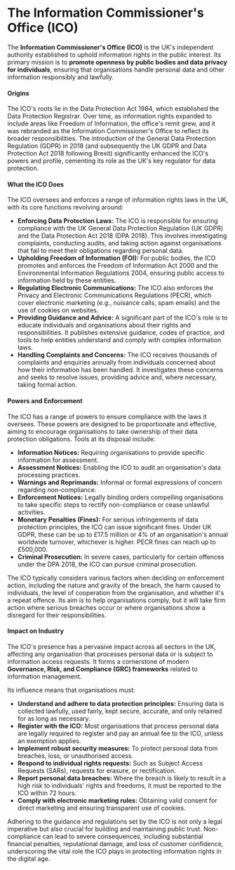 # The Information Commissioner's Office (ICO)

The **Information Commissioner's Office (ICO)** is the UK's independent authority established to uphold information rights in the public interest. Its primary mission is to **promote openness by public bodies and data privacy for individuals**, ensuring that organisations handle personal data and other information responsibly and lawfully.

#### Origins

The ICO's roots lie in the Data Protection Act 1984, which established the Data Protection Registrar. Over time, as information rights expanded to include areas like Freedom of Information, the office's remit grew, and it was rebranded as the Information Commissioner's Office to reflect its broader responsibilities. The introduction of the General Data Protection Regulation (GDPR) in 2018 (and subsequently the UK GDPR and Data Protection Act 2018 following Brexit) significantly enhanced the ICO's powers and profile, cementing its role as the UK's key regulator for data protection.

#### What the ICO Does

The ICO oversees and enforces a range of information rights laws in the UK, with its core functions revolving around:

- **Enforcing Data Protection Laws:** The ICO is responsible for ensuring compliance with the UK General Data Protection Regulation (UK GDPR) and the Data Protection Act 2018 (DPA 2018). This involves investigating complaints, conducting audits, and taking action against organisations that fail to meet their obligations regarding personal data.
- **Upholding Freedom of Information (FOI):** For public bodies, the ICO promotes and enforces the Freedom of Information Act 2000 and the Environmental Information Regulations 2004, ensuring public access to information held by these entities.
- **Regulating Electronic Communications:** The ICO also enforces the Privacy and Electronic Communications Regulations (PECR), which cover electronic marketing (e.g., nuisance calls, spam emails) and the use of cookies on websites.
- **Providing Guidance and Advice:** A significant part of the ICO's role is to educate individuals and organisations about their rights and responsibilities. It publishes extensive guidance, codes of practice, and tools to help entities understand and comply with complex information laws.
- **Handling Complaints and Concerns:** The ICO receives thousands of complaints and enquiries annually from individuals concerned about how their information has been handled. It investigates these concerns and seeks to resolve issues, providing advice and, where necessary, taking formal action.

#### Powers and Enforcement

The ICO has a range of powers to ensure compliance with the laws it oversees. These powers are designed to be proportionate and effective, aiming to encourage organisations to take ownership of their data protection obligations. Tools at its disposal include:

- **Information Notices:** Requiring organisations to provide specific information for assessment.
- **Assessment Notices:** Enabling the ICO to audit an organisation's data processing practices.
- **Warnings and Reprimands:** Informal or formal expressions of concern regarding non-compliance.
- **Enforcement Notices:** Legally binding orders compelling organisations to take specific steps to rectify non-compliance or cease unlawful activities.
- **Monetary Penalties (Fines):** For serious infringements of data protection principles, the ICO can issue significant fines. Under UK GDPR, these can be up to £17.5 million or 4% of an organisation's annual worldwide turnover, whichever is higher. PECR fines can reach up to £500,000.
- **Criminal Prosecution:** In severe cases, particularly for certain offences under the DPA 2018, the ICO can pursue criminal prosecution.

The ICO typically considers various factors when deciding on enforcement action, including the nature and gravity of the breach, the harm caused to individuals, the level of cooperation from the organisation, and whether it's a repeat offence. Its aim is to help organisations comply, but it will take firm action where serious breaches occur or where organisations show a disregard for their responsibilities.

#### Impact on Industry

The ICO's presence has a pervasive impact across all sectors in the UK, affecting any organisation that processes personal data or is subject to information access requests. It forms a cornerstone of modern **Governance, Risk, and Compliance (GRC) frameworks** related to information management.

Its influence means that organisations must:

- **Understand and adhere to data protection principles:** Ensuring data is collected lawfully, used fairly, kept secure, accurate, and only retained for as long as necessary.
- **Register with the ICO:** Most organisations that process personal data are legally required to register and pay an annual fee to the ICO, unless an exemption applies.
- **Implement robust security measures:** To protect personal data from breaches, loss, or unauthorised access.
- **Respond to individual rights requests:** Such as Subject Access Requests (SARs), requests for erasure, or rectification.
- **Report personal data breaches:** Where the breach is likely to result in a high risk to individuals' rights and freedoms, it must be reported to the ICO within 72 hours.
- **Comply with electronic marketing rules:** Obtaining valid consent for direct marketing and ensuring transparent use of cookies.

Adhering to the guidance and regulations set by the ICO is not only a legal imperative but also crucial for building and maintaining public trust. Non-compliance can lead to severe consequences, including substantial financial penalties, reputational damage, and loss of customer confidence, underscoring the vital role the ICO plays in protecting information rights in the digital age.